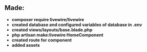 ## Made:
- **composer require livewire/livewire**
- **created database and configured variables of database in .env**
- **created  views/layouts/base.blade.php**
- **php artisan make:livewire HomeComponent**
- **created route for component**
- **added assets**



